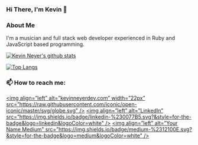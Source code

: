 ### Hi There, I'm Kevin 👋

### About Me
I'm a musician and full stack web developer experienced in Ruby and JavaScript based programming. 

[![Kevin Neyer's github stats](https://github-readme-stats.vercel.app/api?username=kevinneyer&show_icons=true&theme=dark)](https://github.com/kevinneyer/github-readme-stats)

[![Top Langs](https://github-readme-stats.vercel.app/api/top-langs/?username=kevinneyer&layout=compact&theme=dark)](https://github.com/kevinneyer/github-readme-stats)

### 📫 How to reach me: 
[<img align=”left” alt=”kevinneyerdev.com” width=”22px” src=”https://raw.githubusercontent.com/iconic/open-iconic/master/svg/globe.svg" />](https://www.kevinneyerdev.com/)
[<img align=”left” alt=”LinkedIn” src=”https://img.shields.io/badge/linkedin-%230077B5.svg?&style=for-the-badge&logo=linkedin&logoColor=white" />](https://www.linkedin.com/in/kevin-neyer/)
[<img align=”left” alt=”Your Name Medium” src=”https://img.shields.io/badge/medium-%2312100E.svg?&style=for-the-badge&logo=medium&logoColor=white" />](https://medium.com/@kevinneyer)
 
<!--
**kevinneyer/kevinneyer** is a ✨ _special_ ✨ repository because its `README.md` (this file) appears on your GitHub profile.

Here are some ideas to get you started:

- 🔭 I’m currently working on ...
- 🌱 I’m currently learning ...
- 👯 I’m looking to collaborate on ...
- 🤔 I’m looking for help with ...
- 💬 Ask me about ...
- 📫 How to reach me: ...
- 😄 Pronouns: ...
- ⚡ Fun fact: ...
-->
